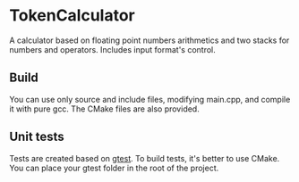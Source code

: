 # TokenCalculator
 A calculator based on floating point numbers arithmetics and two stacks for numbers and operators. Includes input format's control.

## Build
 You can use only source and include files, modifying main.cpp, and compile it with pure gcc. The CMake files are also provided.
 
## Unit tests
 Tests are created based on [gtest](https://github.com/google/googletest). To build tests, it's better to use CMake.
 You can place your gtest folder in the root of the project. 
